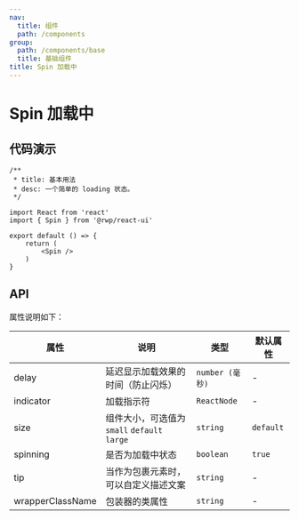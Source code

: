 ```yaml
---
nav:
  title: 组件
  path: /components
group:
  path: /components/base
  title: 基础组件
title: Spin 加载中
---
```


# Spin 加载中

## 代码演示


```tsx
/**
 * title: 基本用法
 * desc: 一个简单的 loading 状态。
 */

import React from 'react'
import { Spin } from '@rwp/react-ui'

export default () => {
    return (
        <Spin />
    )
}
```

## API

属性说明如下：

|属性        |说明	       |类型	  |默认属性
|-----      |------       |-----     |-----    
|delay     |延迟显示加载效果的时间（防止闪烁）|`number (毫秒)`| -
|indicator |加载指示符 |`ReactNode`| -
|size      |组件大小，可选值为 `small` `default` `large`|`string`|`default`
|spinning  |是否为加载中状态|`boolean`|`true`
|tip       |当作为包裹元素时，可以自定义描述文案|`string`| -
|wrapperClassName|包装器的类属性|`string`| -
